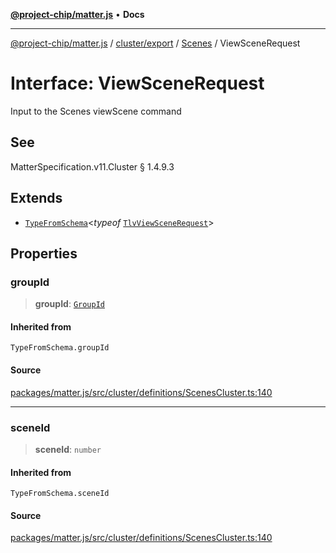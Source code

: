 [**@project-chip/matter.js**](../../../../../README.md) • **Docs**

***

[@project-chip/matter.js](../../../../../modules.md) / [cluster/export](../../../README.md) / [Scenes](../README.md) / ViewSceneRequest

# Interface: ViewSceneRequest

Input to the Scenes viewScene command

## See

MatterSpecification.v11.Cluster § 1.4.9.3

## Extends

- [`TypeFromSchema`](../../../../../tlv/export/README.md#typefromschemas)\<*typeof* [`TlvViewSceneRequest`](../README.md#tlvviewscenerequest)\>

## Properties

### groupId

> **groupId**: [`GroupId`](../../../../../datatype/export/README.md#groupid)

#### Inherited from

`TypeFromSchema.groupId`

#### Source

[packages/matter.js/src/cluster/definitions/ScenesCluster.ts:140](https://github.com/project-chip/matter.js/blob/7a8cbb56b87d4ccf34bec5a9a95ab40a1711324f/packages/matter.js/src/cluster/definitions/ScenesCluster.ts#L140)

***

### sceneId

> **sceneId**: `number`

#### Inherited from

`TypeFromSchema.sceneId`

#### Source

[packages/matter.js/src/cluster/definitions/ScenesCluster.ts:140](https://github.com/project-chip/matter.js/blob/7a8cbb56b87d4ccf34bec5a9a95ab40a1711324f/packages/matter.js/src/cluster/definitions/ScenesCluster.ts#L140)
